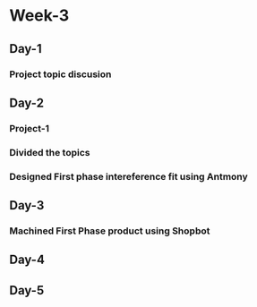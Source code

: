 # Week-3

## Day-1
### Project topic discusion
### 

## Day-2
### Project-1
### Divided the topics
### Designed First phase intereference fit using Antmony
## Day-3
### Machined First Phase product using Shopbot
### 

## Day-4

## Day-5


